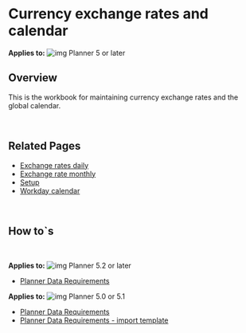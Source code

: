 # Currency exchange rates and calendar

**Applies to:** ![img](https://profitbasedocs.blob.core.windows.net/icons/yes-icon.png) Planner 5 or later

## Overview
This is the workbook for maintaining currency exchange rates and the global calendar.

<br/>

## Related Pages

-  [Exchange rates daily](dimensions-and-currency-exchange-rates/exchange-rate-daily.md)
-  [Exchange rate monthly](dimensions-and-currency-exchange-rates/exchange-rate-monthly.md)
-  [Setup](currency-exchange-rates-and-calendar/setup.md)
-  [Workday calendar](currency-exchange-rates-and-calendar/workday-calendar.md)

<br/>

## How to`s

<br/>

**Applies to:** ![img](https://profitbasedocs.blob.core.windows.net/icons/yes-icon.png) Planner 5.2 or later

-  [Planner Data Requirements](https://profitbasedocs.blob.core.windows.net/enduserhelp/files/V5.2/Planner%20Data%20Requirements.pdf)<br/>

**Applies to:** ![img](https://profitbasedocs.blob.core.windows.net/icons/yes-icon.png) Planner 5.0 or 5.1

-  [Planner Data Requirements](https://profitbasedocs.blob.core.windows.net/enduserhelp/files/v5/Planner%20Data%20Requirements.pdf)<br/>
-  [Planner Data Requirements - import template](https://profitbasedocs.blob.core.windows.net/enduserhelp/files/v5/Planner%20Data%20Requirements%20Template.xlsx)<br/>
<br/>


